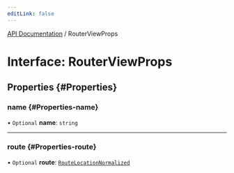 ```yaml
---
editLink: false
---
```


[API Documentation](../index.md) / RouterViewProps

# Interface: RouterViewProps

## Properties {#Properties}

### name {#Properties-name}

• `Optional` **name**: `string`

___

### route {#Properties-route}

• `Optional` **route**: [`RouteLocationNormalized`](RouteLocationNormalized.md)
